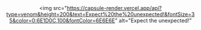 <div align="center"><br><br>

<picture>
  <source 
    srcset="https://capsule-render.vercel.app/api?type=venom&height=200&text=Expect%20the%20unexpected!&fontSize=35&color=0:6E1D0C,100&fontColor=D7D7D7" 
    media="(prefers-color-scheme: dark)"
  >

  <img 
    src="https://capsule-render.vercel.app/api?type=venom&height=200&text=Expect%20the%20unexpected!&fontSize=35&color=0:6E1D0C,100&fontColor=6E6E6E" 
    alt="Expect the unexpected!"
  >

<br><br><br><br></div>
